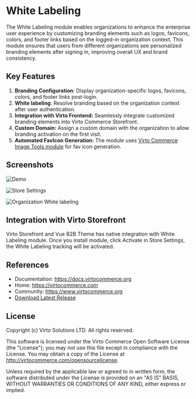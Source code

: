 # White Labeling
The White Labeling module enables organizations to enhance the enterprise user experience by customizing branding elements such as logos, favicons, colors, and footer links based on the logged-in organization context. This module ensures that users from different organizations see personalized branding elements after signing in, improving overall UX and brand consistency.

## Key Features
1. **Branding Configuration**: Display organization-specific logos, favicons, colors, and footer links post-login.
2. **White labeling**: Resolve branding based on the organization context after user authentication.
3. **Integration with Virto Frontend:** Seamlessly integrate customized branding elements into Virto Commerce Storefront.
4. **Custom Domain:** Assign a custom domain with the organization to allow branding activation on the first visit.
5. **Automated FavIcon Generation**: The module uses [Virto Commerce Image Tools module](https://github.com/VirtoCommerce/vc-module-image-tools/) for fav icon generation.

## Screenshots

![Demo](https://github.com/VirtoCommerce/vc-module-white-labeling/assets/7639413/0fab3f2e-53ef-47ca-802d-45ce55ecfa24)

![Store Settings](https://github.com/VirtoCommerce/vc-module-white-labeling/assets/7639413/179f9cf7-d993-46a1-90e9-89c034c4e9ed)

![Organization White labeling](https://github.com/VirtoCommerce/vc-module-white-labeling/assets/7639413/2af4e983-30f3-4e3c-8597-914b9d48a537)

## Integration with Virto Storefront
Virto Storefront and Vue B2B Theme has native integration with White Labeling module. 
Once you install module, click Activate in Store Settings, the White Labeling tracking will be activated.

## References
* Documentation: https://docs.virtocommerce.org
* Home: https://virtocommerce.com
* Community: https://www.virtocommerce.org
* [Download Latest Release](https://github.com/VirtoCommerce/vc-module-white-labeling/releases/latest)

## License
Copyright (c) Virto Solutions LTD.  All rights reserved.

This software is licensed under the Virto Commerce Open Software License (the "License"); you
may not use this file except in compliance with the License. You may
obtain a copy of the License at http://virtocommerce.com/opensourcelicense.

Unless required by the applicable law or agreed to in written form, the software
distributed under the License is provided on an "AS IS" BASIS,
WITHOUT WARRANTIES OR CONDITIONS OF ANY KIND, either express or
implied.
